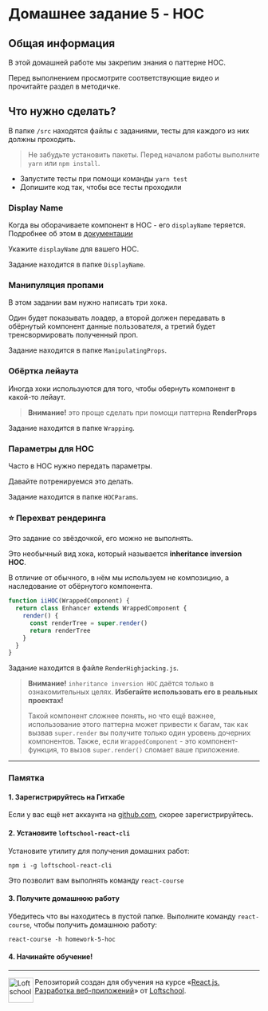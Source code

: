 # Домашнее задание 5 - HOC

## Общая информация

В этой домашней работе мы закрепим знания о паттерне HOC.

Перед выполнением просмотрите соответствующие видео и прочитайте раздел в методичке.

## Что нужно сделать?

В папке `/src` находятся файлы с заданиями, тесты для каждого из них должны проходить.

> Не забудьте установить пакеты. Перед началом работы выполните `yarn` или `npm install`.

* Запустите тесты при помощи команды `yarn test`
* Допишите код так, чтобы все тесты проходили

### Display Name

Когда вы оборачиваете компонент в HOC - его `displayName` теряется.
Подробнее об этом в [документации](https://ru.reactjs.org/docs/higher-order-components.html#convention-wrap-the-display-name-for-easy-debugging)

Укажите `displayName` для вашего HOC.

Задание находится в папке `DisplayName`.

### Манипуляция пропами

В этом задании вам нужно написать три хока.

Один будет показывать лоадер, а второй должен передавать в обёрнутый компонент данные пользователя, а третий будет тренсвормировать полученный проп.

Задание находится в папке `ManipulatingProps`.

### Обёртка лейаута

Иногда хоки используются для того, чтобы обернуть компонент в какой-то лейаут.

> **Внимание!** это проще сделать при помощи паттерна **RenderProps**

Задание находится в папке `Wrapping`.

### Параметры для HOC

Часто в HOC нужно передать параметры.

Давайте потренируемся это делать.

Задание находится в папке `HOCParams`.

### ⭐ Перехват рендеринга 

Это задание со звёздочкой, его можно не выполнять.

Это необычный вид хока, который называется **inheritance inversion HOC**.

В отличие от обычного, в нём мы используем не композицию, а наследование от обёрнутого компонента.

```js
function iiHOC(WrappedComponent) {
  return class Enhancer extends WrappedComponent {
    render() {
      const renderTree = super.render()
      return renderTree
    }
  }
}
```

Задание находится в файле `RenderHighjacking.js`.

> **Внимание!** `inheritance inversion HOC` даётся только в ознакомительных целях. **Избегайте использовать его в реальных проектах!**
> 
> Такой компонент сложнее понять, но что ещё важнее, использование этого паттерна может привести к багам, так как вызвав `super.render` вы получите только один уровень дочерних компонентов.
> Также, если `WrappedComponent` - это компонент-функция, то вызов `super.render()` сломает ваше приложение.

---

### Памятка

#### 1. Зарегистрируйтесь на Гитхабе

Если у вас ещё нет аккаунта на [github.com](https://github.com/join), скорее зарегистрируйтесь.

#### 2. Установите `loftschool-react-cli`

Установите утилиту для получения домашних работ:

```
npm i -g loftschool-react-cli
```

Это позволит вам выполнять команду `react-course`

#### 3. Получите домашнюю работу

Убедитесь что вы находитесь в пустой папке. Выполните команду `react-course`, чтобы получить домашнюю работу:

```
react-course -h homework-5-hoc
```

#### 4. Начинайте обучение!

---

<a href="https://loftschool.com/course/react/"><img align="left" width="50" height="50" title="Loftschool" src="https://loftschool.com/_nuxt/img/ec83394.svg"></a>

Репозиторий создан для обучения на курсе «[React.js. Разработка веб-приложений](https://loftschool.com/course/react/)» от [Loftschool](https://loftschool.com/).
